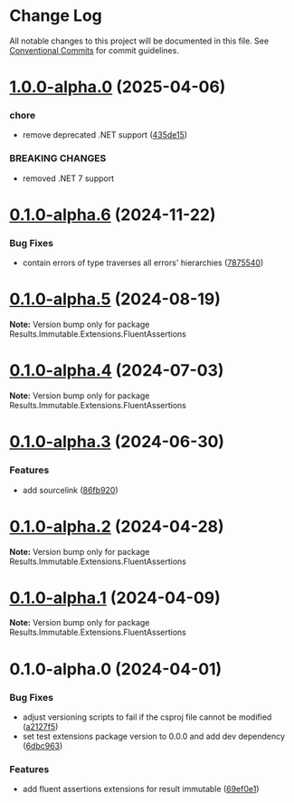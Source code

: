 # Change Log

All notable changes to this project will be documented in this file.
See [Conventional Commits](https://conventionalcommits.org) for commit guidelines.

# [1.0.0-alpha.0](https://github.com/LazyBallsZealots/Results.Immutable/compare/Results.Immutable.Extensions.FluentAssertions@0.1.0-alpha.6...Results.Immutable.Extensions.FluentAssertions@1.0.0-alpha.0) (2025-04-06)

### chore

- remove deprecated .NET support ([435de15](https://github.com/LazyBallsZealots/Results.Immutable/commit/435de15ccd3afa21b934534b6f1ce9b945ab0f87))

### BREAKING CHANGES

- removed .NET 7 support

# [0.1.0-alpha.6](https://github.com/LazyBallsZealots/Results.Immutable/compare/Results.Immutable.Extensions.FluentAssertions@0.1.0-alpha.5...Results.Immutable.Extensions.FluentAssertions@0.1.0-alpha.6) (2024-11-22)

### Bug Fixes

- contain errors of type traverses all errors' hierarchies ([7875540](https://github.com/LazyBallsZealots/Results.Immutable/commit/78755402e09f0f6c9e809b84936bc2d7567bd194))

# [0.1.0-alpha.5](https://github.com/LazyBallsZealots/Results.Immutable/compare/Results.Immutable.Extensions.FluentAssertions@0.1.0-alpha.4...Results.Immutable.Extensions.FluentAssertions@0.1.0-alpha.5) (2024-08-19)

**Note:** Version bump only for package Results.Immutable.Extensions.FluentAssertions

# [0.1.0-alpha.4](https://github.com/LazyBallsZealots/Results.Immutable/compare/Results.Immutable.Extensions.FluentAssertions@0.1.0-alpha.3...Results.Immutable.Extensions.FluentAssertions@0.1.0-alpha.4) (2024-07-03)

**Note:** Version bump only for package Results.Immutable.Extensions.FluentAssertions

# [0.1.0-alpha.3](https://github.com/LazyBallsZealots/Results.Immutable/compare/Results.Immutable.Extensions.FluentAssertions@0.1.0-alpha.2...Results.Immutable.Extensions.FluentAssertions@0.1.0-alpha.3) (2024-06-30)

### Features

- add sourcelink ([86fb920](https://github.com/LazyBallsZealots/Results.Immutable/commit/86fb920d6f01db909ad0d5a1b64520a42189cb0d))

# [0.1.0-alpha.2](https://github.com/LazyBallsZealots/Results.Immutable/compare/Results.Immutable.Extensions.FluentAssertions@0.1.0-alpha.1...Results.Immutable.Extensions.FluentAssertions@0.1.0-alpha.2) (2024-04-28)

**Note:** Version bump only for package Results.Immutable.Extensions.FluentAssertions

# [0.1.0-alpha.1](https://github.com/LazyBallsZealots/Results.Immutable/compare/Results.Immutable.Extensions.FluentAssertions@0.1.0-alpha.0...Results.Immutable.Extensions.FluentAssertions@0.1.0-alpha.1) (2024-04-09)

**Note:** Version bump only for package Results.Immutable.Extensions.FluentAssertions

# 0.1.0-alpha.0 (2024-04-01)

### Bug Fixes

- adjust versioning scripts to fail if the csproj file cannot be modified ([a2127f5](https://github.com/LazyBallsZealots/Results.Immutable/commit/a2127f52bed88864c44b2d2903bce8a7980a30b5))
- set test extensions package version to 0.0.0 and add dev dependency ([6dbc963](https://github.com/LazyBallsZealots/Results.Immutable/commit/6dbc96330bef6e98d35f6dfc382f67050b3efe10))

### Features

- add fluent assertions extensions for result immutable ([69ef0e1](https://github.com/LazyBallsZealots/Results.Immutable/commit/69ef0e1ad9b1a059c09fe48153bc708e7f71c92c))
